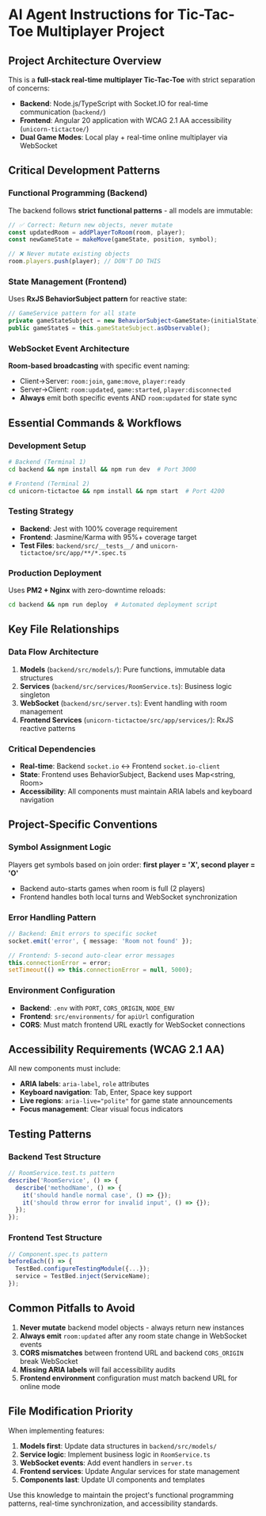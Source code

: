 # AI Agent Instructions for Tic-Tac-Toe Multiplayer Project

## Project Architecture Overview

This is a **full-stack real-time multiplayer Tic-Tac-Toe** with strict separation of concerns:
- **Backend**: Node.js/TypeScript with Socket.IO for real-time communication (`backend/`)
- **Frontend**: Angular 20 application with WCAG 2.1 AA accessibility (`unicorn-tictactoe/`)
- **Dual Game Modes**: Local play + real-time online multiplayer via WebSocket

## Critical Development Patterns

### Functional Programming (Backend)
The backend follows **strict functional patterns** - all models are immutable:
```typescript
// ✅ Correct: Return new objects, never mutate
const updatedRoom = addPlayerToRoom(room, player);
const newGameState = makeMove(gameState, position, symbol);

// ❌ Never mutate existing objects
room.players.push(player); // DON'T DO THIS
```

### State Management (Frontend)
Uses **RxJS BehaviorSubject pattern** for reactive state:
```typescript
// GameService pattern for all state
private gameStateSubject = new BehaviorSubject<GameState>(initialState);
public gameState$ = this.gameStateSubject.asObservable();
```

### WebSocket Event Architecture
**Room-based broadcasting** with specific event naming:
- Client→Server: `room:join`, `game:move`, `player:ready`
- Server→Client: `room:updated`, `game:started`, `player:disconnected`
- **Always** emit both specific events AND `room:updated` for state sync

## Essential Commands & Workflows

### Development Setup
```bash
# Backend (Terminal 1)
cd backend && npm install && npm run dev  # Port 3000

# Frontend (Terminal 2)  
cd unicorn-tictactoe && npm install && npm start  # Port 4200
```

### Testing Strategy
- **Backend**: Jest with 100% coverage requirement
- **Frontend**: Jasmine/Karma with 95%+ coverage target
- **Test Files**: `backend/src/__tests__/` and `unicorn-tictactoe/src/app/**/*.spec.ts`

### Production Deployment
Uses **PM2 + Nginx** with zero-downtime reloads:
```bash
cd backend && npm run deploy  # Automated deployment script
```

## Key File Relationships

### Data Flow Architecture
1. **Models** (`backend/src/models/`): Pure functions, immutable data structures
2. **Services** (`backend/src/services/RoomService.ts`): Business logic singleton
3. **WebSocket** (`backend/src/server.ts`): Event handling with room management
4. **Frontend Services** (`unicorn-tictactoe/src/app/services/`): RxJS reactive patterns

### Critical Dependencies
- **Real-time**: Backend `socket.io` ↔ Frontend `socket.io-client` 
- **State**: Frontend uses BehaviorSubject, Backend uses Map<string, Room>
- **Accessibility**: All components must maintain ARIA labels and keyboard navigation

## Project-Specific Conventions

### Symbol Assignment Logic
Players get symbols based on join order: **first player = 'X', second player = 'O'**
- Backend auto-starts games when room is full (2 players)
- Frontend handles both local turns and WebSocket synchronization

### Error Handling Pattern
```typescript
// Backend: Emit errors to specific socket
socket.emit('error', { message: 'Room not found' });

// Frontend: 5-second auto-clear error messages
this.connectionError = error;
setTimeout(() => this.connectionError = null, 5000);
```

### Environment Configuration
- **Backend**: `.env` with `PORT`, `CORS_ORIGIN`, `NODE_ENV`  
- **Frontend**: `src/environments/` for `apiUrl` configuration
- **CORS**: Must match frontend URL exactly for WebSocket connections

## Accessibility Requirements (WCAG 2.1 AA)

All new components must include:
- **ARIA labels**: `aria-label`, `role` attributes
- **Keyboard navigation**: Tab, Enter, Space key support
- **Live regions**: `aria-live="polite"` for game state announcements
- **Focus management**: Clear visual focus indicators

## Testing Patterns

### Backend Test Structure
```typescript
// RoomService.test.ts pattern
describe('RoomService', () => {
  describe('methodName', () => {
    it('should handle normal case', () => {});
    it('should throw error for invalid input', () => {});
  });
});
```

### Frontend Test Structure  
```typescript
// Component.spec.ts pattern
beforeEach(() => {
  TestBed.configureTestingModule({...});
  service = TestBed.inject(ServiceName);
});
```

## Common Pitfalls to Avoid

1. **Never mutate** backend model objects - always return new instances
2. **Always emit** `room:updated` after any room state change in WebSocket events
3. **CORS mismatches** between frontend URL and backend `CORS_ORIGIN` break WebSocket
4. **Missing ARIA labels** will fail accessibility audits
5. **Frontend environment** configuration must match backend URL for online mode

## File Modification Priority

When implementing features:
1. **Models first**: Update data structures in `backend/src/models/`
2. **Service logic**: Implement business logic in `RoomService.ts`
3. **WebSocket events**: Add event handlers in `server.ts`
4. **Frontend services**: Update Angular services for state management
5. **Components last**: Update UI components and templates

Use this knowledge to maintain the project's functional programming patterns, real-time synchronization, and accessibility standards.